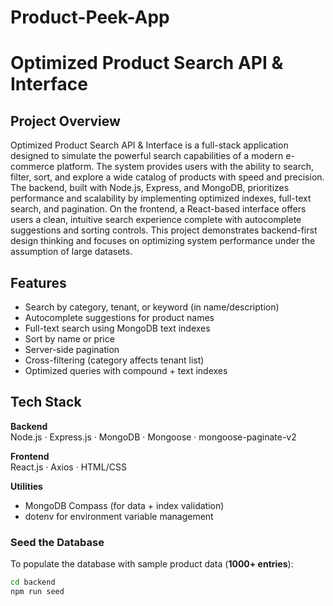 # Product-Peek-App

# Optimized Product Search API & Interface

## Project Overview

Optimized Product Search API & Interface is a full-stack application designed to simulate the powerful search capabilities of a modern e-commerce platform. The system provides users with the ability to search, filter, sort, and explore a wide catalog of products with speed and precision.
The backend, built with Node.js, Express, and MongoDB, prioritizes performance and scalability by implementing optimized indexes, full-text search, and pagination. On the frontend, a React-based interface offers users a clean, intuitive search experience complete with autocomplete suggestions and sorting controls.
This project demonstrates backend-first design thinking and focuses on optimizing system performance under the assumption of large datasets.

## Features

- Search by category, tenant, or keyword (in name/description)
- Autocomplete suggestions for product names
- Full-text search using MongoDB text indexes
- Sort by name or price
- Server-side pagination
- Cross-filtering (category affects tenant list)
- Optimized queries with compound + text indexes

## Tech Stack

**Backend**  
Node.js · Express.js · MongoDB · Mongoose · mongoose-paginate-v2

**Frontend**  
React.js · Axios · HTML/CSS

**Utilities**  
- MongoDB Compass (for data + index validation)
- dotenv for environment variable management

### Seed the Database

To populate the database with sample product data (**1000+ entries**):

```bash
cd backend
npm run seed



